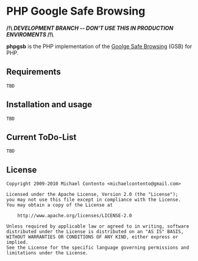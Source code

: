 PHP Google Safe Browsing
========================

**/!\ _DEVELOPMENT BRANCH -- DON'T USE THIS IN PRODUCTION ENVIROMENTS_ /!\\**

**phpgsb** is the PHP implementation of the [Goolge Safe Browsing](http://code.google.com/apis/safebrowsing/) (GSB) for PHP.

Requirements
------------
    
    TBD

Installation and usage
----------------------

    TBD

Current ToDo-List
-----------------

    TBD

License
-------

    Copyright 2009-2010 Michael Contento <michaelcontento@gmail.com>

    Licensed under the Apache License, Version 2.0 (the "License");
    you may not use this file except in compliance with the License.
    You may obtain a copy of the License at

        http://www.apache.org/licenses/LICENSE-2.0

    Unless required by applicable law or agreed to in writing, software
    distributed under the License is distributed on an "AS IS" BASIS,
    WITHOUT WARRANTIES OR CONDITIONS OF ANY KIND, either express or implied.
    See the License for the specific language governing permissions and
    limitations under the License.
